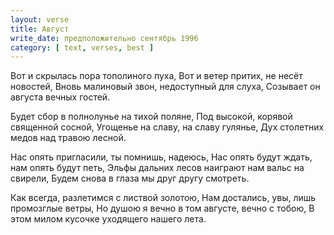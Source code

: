 ```yaml
---
layout: verse
title: Август
write_date: предположительно сентябрь 1996
category: [ text, verses, best ]
---
```

Вот и скрылась пора тополиного пуха,
Вот и ветер притих, не несёт новостей,
Вновь малиновый звон, недоступный для слуха,
Созывает он августа вечных гостей.

Будет сбор в полнолунье на тихой поляне,
Под высокой, корявой священной сосной,
Угощенье на славу, на славу гулянье,
Дух столетних медов над травою лесной.

Нас опять пригласили, ты помнишь, надеюсь,
Нас опять будут ждать, нам опять будут петь,
Эльфы дальних лесов наиграют нам вальс на свирели,
Будем снова в глаза мы друг другу смотреть.

Как всегда, разлетимся с листвой золотою,
Нам достались, увы, лишь промозглые ветры,
Но душою я вечно в том августе, вечно с тобою,
В этом милом кусочке уходящего нашего лета.
